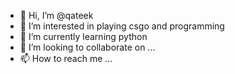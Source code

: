 - 👋 Hi, I’m @qateek
- 👀 I’m interested in playing csgo and programming
- 🌱 I’m currently learning python
- 💞️ I’m looking to collaborate on ...
- 📫 How to reach me ...

<!---
qateek/qateek is a ✨ special ✨ repository because its `README.md` (this file) appears on your GitHub profile.
You can click the Preview link to take a look at your changes.
--->
